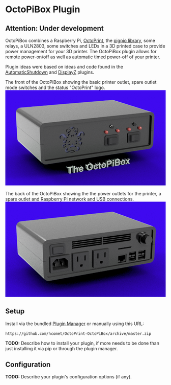 # OctoPiBox Plugin

## Attention: Under development

OctoPiBox combines a Raspberry Pi, [OctoPrint](http://octoprint.org/), the [pigpio library](http://abyz.co.uk/rpi/pigpio/pigpiod.html),
some relays, a ULN2803, some switches and LEDs in a 3D printed case to provide power management for your 3D printer. The OctoPiBox plugin
allows for remote power-on/off as well as automatic timed power-off of your printer.

Plugin ideas were based on ideas and code found in the [AutomaticShutdown](http://plugins.octoprint.org/plugins/automaticshutdown/)
and [DisplayZ](http://plugins.octoprint.org/plugins/displayz/) plugins.

The front of the OctoPiBox showing the basic printer outlet, spare outlet mode switches and the status "OctoPrint" logo.
![Image of OctoPiBox front](https://github.com/hcomet/OctoPrint-OctoPiBox/blob/master/OctoPiBox-front.png)

The back of the OctoPiBox showing the the power outlets for the printer, a spare outlet and Raspberry Pi network and USB connections.
![Image of OctoPiBox front](https://github.com/hcomet/OctoPrint-OctoPiBox/blob/master/OctoPiBox-back.png)

## Setup

Install via the bundled [Plugin Manager](https://github.com/foosel/OctoPrint/wiki/Plugin:-Plugin-Manager)
or manually using this URL:

    https://github.com/hcomet/OctoPrint-OctoPiBox/archive/master.zip

**TODO:** Describe how to install your plugin, if more needs to be done than just installing it via pip or through
the plugin manager.

## Configuration

**TODO:** Describe your plugin's configuration options (if any).
